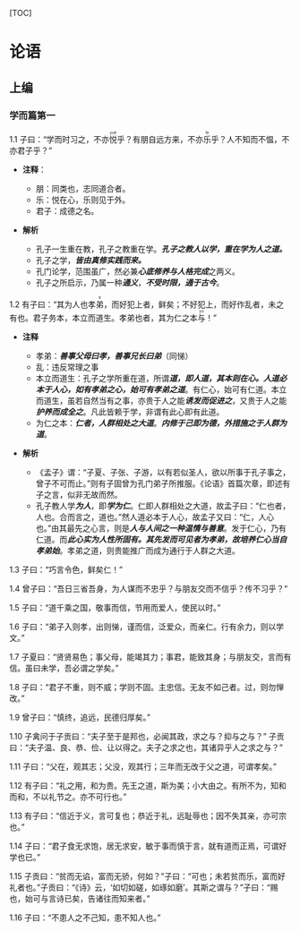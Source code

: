 [TOC]

# 论语

## 上编

### 学而篇第一 

1.1 子曰：“学而时习之，不亦<ruby><rb>悦</rb><rt>yuè</rt></ruby>乎？有朋自远方来，不亦<ruby><rb>乐</rb><rt>lè</rt></ruby>乎？人不知而不愠，不亦君子乎？”

- **注释**：
  - 朋：同类也，志同道合者。
  - 乐：悦在心，乐则见于外。
  - 君子：成德之名。

- **解析**
  - 孔子一生重在教，孔子之教重在学。***孔子之教人以学，重在学为人之道。***
  - 孔子之学，***皆由真修实践而来。***
  - 孔门论学，范围虽广，然必兼***心底修养与人格完成***之两义。
  - 孔子之所启示，乃属一种***通义***，***不受时限，通于古今***。



1.2 有子曰：“其为人也孝<ruby><rb>弟</rb><rt>tì</rt></ruby>，而好犯上者，鲜矣；不好犯上，而好作乱者，未之有也。君子务本，本立而道生。孝弟也者，其为仁之本<ruby><rb>与</rb><rt>yú</rt></ruby>！”

- **注释**
  - 孝弟：***善事父母曰孝，善事兄长曰弟***（同悌）
  - 乱：违反常理之事
  - 本立而道生：孔子之学所重在道，所谓***道，即人道，其本则在心。人道必本于人心，如有孝弟之心，始可有孝弟之道***。有仁心，始可有仁道。本立而道生，虽若自然当有之事，亦贵于人之能***诱发而促进之***，又贵于人之能***护养而成全之***。凡此皆赖于学，非谓有此心即有此道。
  - 为仁之本：***仁者，人群相处之大道***。***内修于己即为德，外措施之于人群为道***。

- **解析**
  - 《孟子》谓：“子夏、子张、子游，以有若似圣人，欲以所事于孔子事之，曾子不可而止。”则有子固曾为孔门弟子所推服。《论语》首篇次章，即述有子之言，似非无故而然。
  - 孔子教人学***为人***，即***学为仁***。仁即人群相处之大道，故孟子曰：“仁也者，人也。合而言之，道也。”然人道必本于人心，故孟子又曰：“仁，人心也。”由其最先之心言，则是***人与人间之一种温情与善意***。发于仁心，乃有仁道。而***此心实为人性所固有。其先发而可见者为孝弟，故培养仁心当自孝弟始***。孝弟之道，则贵能推广而成为通行于人群之大道。



1.3 子曰：“巧言令色，鲜矣仁！”

1.4 曾子曰：“吾日三省吾身，为人谋而不忠乎？与朋友交而不信乎？传不习乎？”

1.5 子曰：“道千乘之国，敬事而信，节用而爱人，使民以时。”

1.6 子曰：“弟子入则孝，出则悌，谨而信，泛爱众，而亲仁。行有余力，则以学文。”

1.7 子夏曰：“贤贤易色；事父母，能竭其力；事君，能致其身；与朋友交，言而有信。虽曰未学，吾必谓之学矣。”

1.8 子曰：“君子不重，则不威；学则不固。主忠信。无友不如己者。过，则勿惮改。”

1.9 曾子曰：“慎终，追远，民德归厚矣。”

1.10 子禽问于子贡曰：“夫子至于是邦也，必闻其政，求之与？抑与之与？” 子贡曰：“夫子温、良、恭、俭、让以得之。夫子之求之也，其诸异乎人之求之与？”

1.11 子曰：“父在，观其志；父没，观其行；三年而无改于父之道，可谓孝矣。”

1.12 有子曰：“礼之用，和为贵。先王之道，斯为美；小大由之。有所不为，知和而和，不以礼节之。亦不可行也。”

1.13 有子曰：“信近于义，言可复也；恭近于礼，远耻辱也；因不失其亲，亦可宗也。”

1.14 子曰：“君子食无求饱，居无求安，敏于事而慎于言，就有道而正焉，可谓好学也已。”

1.15 子贡曰：“贫而无谄，富而无骄，何如？”子曰：“可也；未若贫而乐，富而好礼者也。”子贡曰：“《诗》云，‘如切如磋，如琢如磨’。其斯之谓与？”子曰：“赐也，始可与言诗已矣，告诸往而知来者。”

1.16 子曰：“不患人之不己知，患不知人也。”